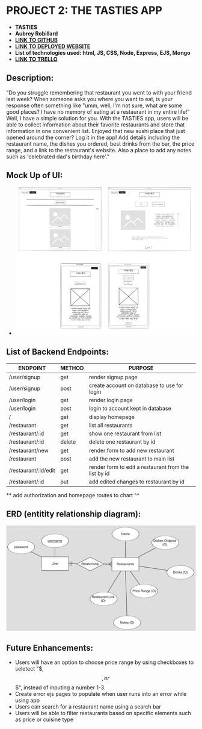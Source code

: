 # PROJECT 2: THE TASTIES APP


- **TASTIES**
- **Aubrey Robillard**
- [**LINK TO GITHUB**](https://github.com/aubreyrobillard/unit2project.git)
- [**LINK TO DEPLOYED WEBSITE**](https://aubreyunit2project.onrender.com/)
- **List of technologies used: html, JS, CSS, Node, Express, EJS, Mongo**
- [**LINK TO TRELLO**](https://trello.com/b/ERG24GYN/unit2project)


## Description:
"Do you struggle remembering that restaurant you went to with your friend last week? When someone asks you where you want to eat, is your response often something like "umm, well, I'm not sure, what are some good places? I have no memory of eating at a restaurant in my entire life!" Well, I have a simple solution for you. With the TASTIES app, users will be able to collect information about their favorite restaurants and store that information in one convenient list. Enjoyed that new sushi place that just opened around the corner? Log it in the app! Add details including the restaurant name, the dishes you ordered, best drinks from the bar, the price range, and a link to the restaurant's website. Also a place to add any notes such as 'celebrated dad's birthday here'."

## Mock Up of UI:

- ![desktop view](/images/project%202%20wireframe.png)


## List of Backend Endpoints:

| ENDPOINT | METHOD | PURPOSE |
|----------|--------|---------|
| /user/signup    | get    | render signup page |
| /user/signup    | post   | create account on database to use for login |
| /user/login     | get    | render login page |
| /user/login     | post   | login to account kept in database |
| /               | get    | display homepage |
| /restaurant     | get    | list all restaurants |
| /restaurant/:id | get    | show one restaurant from list |
| /restaurant/:id | delete | delete one restaurant by id|
| /restaurant/new | get    | render form to add new restaurant |
| /restaurant     | post   | add the new restaurant to main list |
| /restaurant/:id/edit | get | render form to edit a restaurant from the list by id |
| /restaurant/:id | put    | add edited changes to restaurant by id |

** add authorization and homepage routes to chart ^^

## ERD (entitity relationship diagram):

![picture of ERD](/images/ER%20Diagram.png)

## Future Enhancements:
- Users will have an option to choose price range by using checkboxes to seletect "$, $$, or $$$", instead of inputing a number 1-3.
- Create error ejs pages to populate when user runs into an error while using app
- Users can search for a restaurant name using a search bar
- Users will be able to filter restaurants based on specific elements such as price or cuisine type
